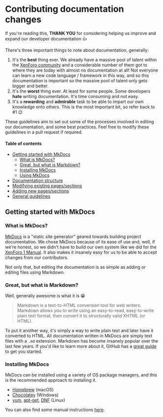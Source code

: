 # Contributing documentation changes

If you're reading this, **THANK YOU** for considering helping us improve and expand our developer documentation 👍

There's three important things to note about documentation, generally:

1. It's the **best** thing ever. We already have a massive pool of talent within the [XenForo community](https://xenforo.com/community) and a considerable number of them got to where they are today with almost no documentation at all! Not everyone can learn a new code language / framework in this way, and so this documentation is important so the massive pool of talent only gets bigger and better.
2. It's the **worst** thing ever. At least for some people. Some developers **hate** writing documentation. It's time consuming and not easy.
3. It's a **rewarding** and **admirable** task to be able to impart our own knowledge onto others. This is the most important bit, so refer back to #1 😉

These guidelines aim to set out some of the processes involved in editing our documentation, and some best practices. Feel free to modify these guidelines in a pull request if required.

#### Table of contents

* [Getting started with MkDocs](#getting-started-with-mkdocs)
  * [What is MkDocs?](#what-is-mkdocs)
  * [Great, but what is Markdown?](#great-but-what-is-markdown)
  * [Installing MkDocs](#installing-mkdocs)
  * [Using MkDocs](#using-mkdocs)
* [Documentation structure](#documentation-structure)
* [Modifying existing pages/sections](#modifying-existing-pages-sections)
* [Adding new pages/sections](#adding-new-pages-sections)
* [General guidelines](#general-guidelines)

## Getting started with MkDocs

### What is MkDocs?

[MkDocs](http://www.mkdocs.org/) is a "static site generator" geared towards building project documentation. We chose MkDocs because of its ease of use and, well, if we're honest, so we didn't have to build our own system like we did for the [XenForo 1 Manual](https://xenforo.com/help/manual/). It also makes it insanely easy for us to be able to accept changes from our contributors.

Not only that, but editing the documentation is as simple as adding or editing files using Markdown.

### Great, but what is Markdown?

Well, generally awesome is what it is 😁 

> Markdown is a text-to-HTML conversion tool for web writers. Markdown allows you to write using an easy-to-read, easy-to-write plain text format, then convert it to structurally valid XHTML (or HTML).

To put it another way, it's simply a way to write plain text and later have it converted to HTML. All documentation written in MkDocs are simply text files with a `.md` extension. Markdown has become insanely popular over the last few years. If you'd like to learn more about it, GitHub has a [great guide](https://guides.github.com/features/mastering-markdown/) to get you started.

### Installing MkDocs

MkDocs can be installed using a variety of OS package managers, and this is the recommended approach to installing it.

* [Homebrew](http://brew.sh/) (macOS)
* [Chocolatey](https://chocolatey.org/) (Windows)
* [yum](http://yum.baseurl.org/), [apt-get](https://help.ubuntu.com/community/AptGet/Howto), [DNF](http://dnf.readthedocs.io/en/latest/index.html) (Linux)

You can also find some manual instructions [here](http://www.mkdocs.org/#installation).
